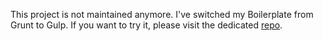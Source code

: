 This project is not maintained anymore. I've switched my Boilerplate from Grunt to Gulp. If you want to try it, please visit the dedicated [repo](https://github.com/eskiiss/Fox-Boilerplate-2).